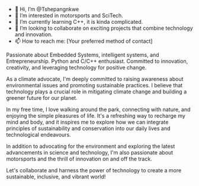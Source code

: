 - 👋 Hi, I’m @Tshepangnkwe
- 👀 I’m interested in motorsports and SciTech.
- 🌱 I’m currently learning C++, it is kinda complicated.
- 💞️ I’m looking to collaborate on exciting projects that combine technology and innovation.
- 📫 How to reach me: [Your preferred method of contact]

Passionate about Embedded Systems, intelligent systems, and Entrepreneurship. Python and C/C++ enthusiast. Committed to innovation, creativity, and leveraging technology for positive change.

As a climate advocate, I'm deeply committed to raising awareness about environmental issues and promoting sustainable practices. I believe that technology plays a crucial role in mitigating climate change and building a greener future for our planet.

In my free time, I love walking around the park, connecting with nature, and enjoying the simple pleasures of life. It's a refreshing way to recharge my mind and body, and it inspires me to explore how we can integrate principles of sustainability and conservation into our daily lives and technological endeavours.

In addition to advocating for the environment and exploring the latest advancements in science and technology, I'm also passionate about motorsports and the thrill of innovation on and off the track.

Let's collaborate and harness the power of technology to create a more sustainable, inclusive, and vibrant world!


<!---
Tshepangnkwe/Tshepangnkwe is a ✨ special ✨ repository because its `README.md` (this file) appears on your GitHub profile.
You can click the Preview link to take a look at your changes.
--->
